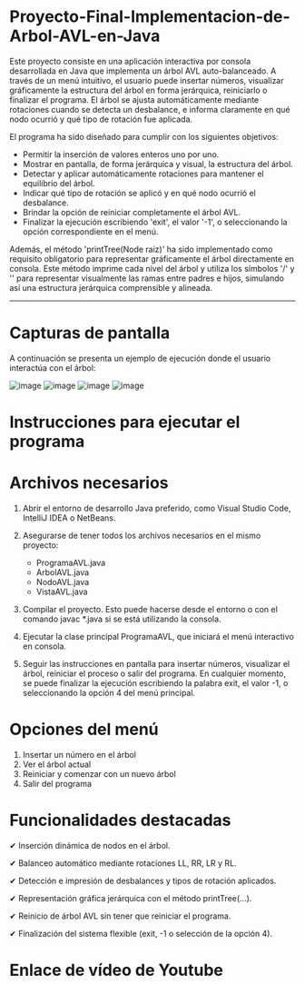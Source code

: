 # Proyecto-Final-Implementacion-de-Arbol-AVL-en-Java

Este proyecto consiste en una aplicación interactiva por consola desarrollada en Java que implementa un árbol AVL auto-balanceado. A través de un menú intuitivo, el usuario puede insertar números, visualizar gráficamente la estructura del árbol en forma jerárquica, reiniciarlo o finalizar el programa. El árbol se ajusta automáticamente mediante rotaciones cuando se detecta un desbalance, e informa claramente en qué nodo ocurrió y qué tipo de rotación fue aplicada.


El programa ha sido diseñado para cumplir con los siguientes objetivos:

- Permitir la inserción de valores enteros uno por uno.
- Mostrar en pantalla, de forma jerárquica y visual, la estructura del árbol.
- Detectar y aplicar automáticamente rotaciones para mantener el equilibrio del árbol.
- Indicar qué tipo de rotación se aplicó y en qué nodo ocurrió el desbalance.
- Brindar la opción de reiniciar completamente el árbol AVL.
- Finalizar la ejecución escribiendo 'exit', el valor '-1', o seleccionando la opción correspondiente en el menú.

Además, el método 'printTree(Node raiz)' ha sido implementado como requisito obligatorio para representar gráficamente el árbol directamente en consola. Este método imprime cada nivel del árbol y utiliza los símbolos '/' y '\' para representar visualmente las ramas entre padres e hijos, simulando así una estructura jerárquica comprensible y alineada.

---

# Capturas de pantalla

A continuación se presenta un ejemplo de ejecución donde el usuario interactúa con el árbol:

![image](https://github.com/user-attachments/assets/c233417d-2496-4031-ad9e-6aa7f2cc2616)
![image](https://github.com/user-attachments/assets/de802b09-00e9-446c-8563-a90854a969af)
![image](https://github.com/user-attachments/assets/c567a943-beb9-43f0-8342-efa52808ee50)
![image](https://github.com/user-attachments/assets/cfd0927c-b005-489a-a707-28cf149cb6fd)


# Instrucciones para ejecutar el programa
# Archivos necesarios

1. Abrir el entorno de desarrollo Java preferido, como Visual Studio Code, IntelliJ IDEA o NetBeans.
2. Asegurarse de tener todos los archivos necesarios en el mismo proyecto:

   - ProgramaAVL.java
   - ArbolAVL.java
   - NodoAVL.java
   - VistaAVL.java 

3. Compilar el proyecto. Esto puede hacerse desde el entorno o con el comando javac *.java si se está utilizando la consola.
4. Ejecutar la clase principal ProgramaAVL, que iniciará el menú interactivo en consola.
5. Seguir las instrucciones en pantalla para insertar números, visualizar el árbol, reiniciar el proceso o salir del programa. En cualquier momento, se puede finalizar la ejecución escribiendo la palabra exit, el valor -1, o seleccionando la opción 4 del menú principal.

# Opciones del menú

1. Insertar un número en el árbol
2. Ver el árbol actual
3. Reiniciar y comenzar con un nuevo árbol
4. Salir del programa

# Funcionalidades destacadas

✔ Inserción dinámica de nodos en el árbol.

✔ Balanceo automático mediante rotaciones LL, RR, LR y RL.

✔ Detección e impresión de desbalances y tipos de rotación aplicados.

✔ Representación gráfica jerárquica con el método printTree(...).

✔ Reinicio de árbol AVL sin tener que reiniciar el programa.

✔ Finalización del sistema flexible (exit, -1 o selección de la opción 4).

# Enlace de vídeo de Youtube


